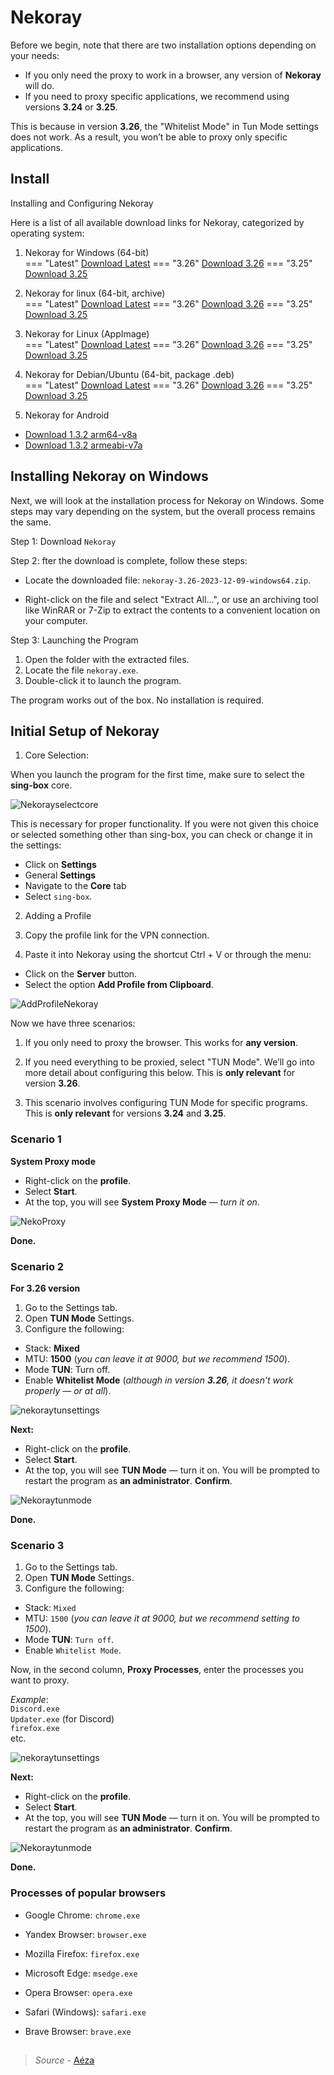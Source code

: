 # Nekoray

Before we begin, note that there are two installation options depending on your needs:

- If you only need the proxy to work in a browser, any version of **Nekoray** will do.
- If you need to proxy specific applications, we recommend using versions **3.24** or **3.25**.

This is because in version **3.26**, the "Whitelist Mode" in Tun Mode settings does not work. As a result, you won’t be able to proxy only specific applications.

## Install 

Installing and Configuring Nekoray

Here is a list of all available download links for Nekoray, categorized by operating system:

1. Nekoray for Windows (64-bit)  
=== "Latest"
    [Download Latest](https://github.com/MatsuriDayo/nekoray/releases/latest)
=== "3.26"
    [Download 3.26](https://github.com/MatsuriDayo/nekoray/releases/download/3.26/nekoray-3.26-2023-12-09-windows64.zip)
=== "3.25"
    [Download 3.25](https://github.com/MatsuriDayo/nekoray/releases/download/3.25/nekoray-3.25-2023-11-25-windows64.zip)

2. Nekoray for linux (64-bit, archive)  
=== "Latest"
    [Download Latest](https://github.com/MatsuriDayo/nekoray/releases/latest)
=== "3.26"
    [Download 3.26](https://github.com/MatsuriDayo/nekoray/releases/download/3.26/nekoray-3.26-2023-12-09-linux64.zip)
=== "3.25"
    [Download 3.25](https://github.com/MatsuriDayo/nekoray/releases/download/3.25/nekoray-3.25-2023-11-25-linux64.zip)

3. Nekoray for Linux (AppImage)  
=== "Latest"
    [Download Latest](https://github.com/MatsuriDayo/nekoray/releases/latest)
=== "3.26"
    [Download 3.26](https://github.com/MatsuriDayo/nekoray/releases/download/3.26/nekoray-3.26-2023-12-09-linux-x64.AppImage)
=== "3.25"
    [Download 3.25](https://github.com/MatsuriDayo/nekoray/releases/download/3.25/nekoray-3.25-2023-11-25-linux-x64.AppImage)  

4. Nekoray for Debian/Ubuntu (64-bit, package .deb)  
=== "Latest"
    [Download Latest](https://github.com/MatsuriDayo/nekoray/releases/latest)
=== "3.26"
    [Download 3.26](https://github.com/MatsuriDayo/nekoray/releases/download/3.26/nekoray-3.26-2023-12-09-debian-x64.deb)
=== "3.25"
    [Download 3.25](https://github.com/MatsuriDayo/nekoray/releases/download/3.25/nekoray-3.25-2023-11-25-debian-x64.deb) 

5. Nekoray for Android  
- [Download 1.3.2 arm64-v8a](https://github.com/MatsuriDayo/NekoBoxForAndroid/releases/download/1.3.2/NB4A-1.3.2-arm64-v8a.apk)  
- [Download 1.3.2 armeabi-v7a](https://github.com/MatsuriDayo/NekoBoxForAndroid/releases/download/1.3.2/NB4A-1.3.2-armeabi-v7a.apk)  

## Installing Nekoray on Windows

Next, we will look at the installation process for Nekoray on Windows. Some steps may vary depending on the system, but the overall process remains the same.

Step 1: Download `Nekoray`

Step 2: fter the download is complete, follow these steps:

- Locate the downloaded file: `nekoray-3.26-2023-12-09-windows64.zip`.  

- Right-click on the file and select "Extract All…", or use an archiving tool like WinRAR or 7-Zip to extract the contents to a convenient location on your computer.  

Step 3: Launching the Program

1. Open the folder with the extracted files.
2. Locate the file `nekoray.exe`.
3. Double-click it to launch the program.

The program works out of the box. No installation is required.

## Initial Setup of Nekoray

1. Core Selection:

When you launch the program for the first time, make sure to select the **sing-box** core. 


![Nekorayselectcore](images/nekoray/nekoraycore1.png)


This is necessary for proper functionality.
If you were not given this choice or selected something other than sing-box, you can check or change it in the settings:

- Click on **Settings**
- General **Settings**
- Navigate to the **Core** tab
- Select `sing-box`.

2. Adding a Profile

1. Copy the profile link for the VPN connection.
2. Paste it into Nekoray using the shortcut Ctrl + V or through the menu:  
- Click on the **Server** button.  
- Select the option **Add Profile from Clipboard**.

![AddProfileNekoray](images/nekoray/nekorayprofile.png)


Now we have three scenarios:

1. If you only need to proxy the browser. This works for **any version**.

2. If you need everything to be proxied, select "TUN Mode". We’ll go into more detail about configuring this below. This is **only relevant** for version **3.26**.

3. This scenario involves configuring TUN Mode for specific programs. This is **only relevant** for versions **3.24** and **3.25**.

### Scenario 1

**System Proxy mode**

- Right-click on the **profile**.
- Select **Start**.
- At the top, you will see **System Proxy Mode** — *turn it on*.

![NekoProxy](images/nekoray/nekorayproxy.png)

**Done.**

### Scenario 2

**For 3.26 version**

1. Go to the Settings tab.
2. Open **TUN Mode** Settings.
3. Configure the following:  
- Stack: **Mixed**  
- MTU: **1500** (*you can leave it at 9000, but we recommend 1500*).  
- Mode **TUN**: Turn off.  
- Enable **Whitelist Mode** (*although in version **3.26**, it doesn’t work properly — or at all*).  

![nekoraytunsettings](images/nekoray/nekoraysettingtun2.png)


**Next:**

- Right-click on the **profile**.
- Select **Start**.
- At the top, you will see **TUN Mode** — turn it on. You will be prompted to restart the program as **an administrator**. **Confirm**.

![Nekoraytunmode](images/nekoray/nekoraytunmode.png)

**Done.**

### Scenario 3

1. Go to the Settings tab.
2. Open **TUN Mode** Settings.
3. Configure the following:  
- Stack: `Mixed`  
- MTU: `1500` (*you can leave it at 9000, but we recommend setting to 1500*).  
- Mode **TUN**: `Turn off`.  
- Enable `Whitelist Mode`.

Now, in the second column, **Proxy Processes**, enter the processes you want to proxy.

*Example*:  
`Discord.exe`  
`Updater.exe` (for Discord)   
`firefox.exe`    
etc.

![nekoraytunsettings](images/nekoray/nekoraysettingtun1.png)

**Next:** 

- Right-click on the **profile**.
- Select **Start**.
- At the top, you will see **TUN Mode** — turn it on. You will be prompted to restart the program as **an administrator**. **Confirm**.

![Nekoraytunmode](images/nekoray/nekoraytunmode.png)

**Done.**

### Processes of popular browsers

- Google Chrome: `chrome.exe`

- Yandex Browser: `browser.exe`

- Mozilla Firefox: `firefox.exe`

- Microsoft Edge: `msedge.exe`

- Opera Browser: `opera.exe`

- Safari (Windows): `safari.exe`

- Brave Browser: `brave.exe`

## 

> *Source* - [Aéza](https://wiki.aeza.net/universal-virtual-private-network-client-nekoray#pervichnaya-nastroika-nekoray-na-windows)




